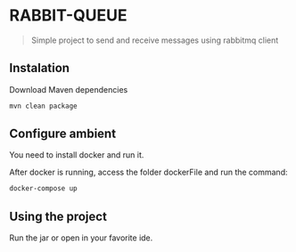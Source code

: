 # RABBIT-QUEUE
> Simple project to send and receive messages using rabbitmq client


## Instalation

Download Maven dependencies

```sh
mvn clean package
```

## Configure ambient

You need to install docker and run it.

After docker is running, access the folder dockerFile and run the command:

```sh
docker-compose up
```

## Using the project

Run the jar or open in your favorite ide.

